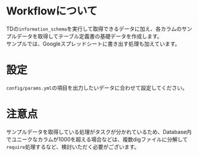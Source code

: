 # Workflowについて
TDの`information_schema`を実行して取得できるデータに加え、各カラムのサンプルデータを取得してテーブル定義書の基礎データを作成します。  
サンプルでは、Googleスプレッドシートに書き出す処理も加えています。  

# 設定
`config/params.yml`の項目を出力したいデータに合わせて設定してください。

# 注意点
サンプルデータを取得している処理がタスクが分かれているため、Database内でユニークなカラムが1000を超える場合などは、複数digファイルに分解して`require`処理するなど、検討いただく必要がございます。

